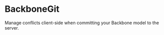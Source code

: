 BackboneGit
===========

Manage conflicts client-side when committing your Backbone model to the server.